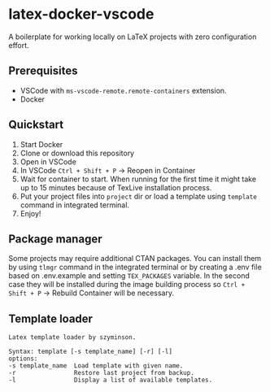 # latex-docker-vscode
A boilerplate for working locally on LaTeX projects with zero configuration effort.
## Prerequisites
* VSCode with `ms-vscode-remote.remote-containers` extension.
* Docker
## Quickstart

1. Start Docker
2. Clone or download this repository
3. Open in VSCode
4. In VSCode `Ctrl + Shift + P` -> Reopen in Container
5. Wait for container to start. When running for the first time it might take up to 15 minutes because of TexLive installation process.
6. Put your project files into `project` dir or load a template using `template` command in integrated terminal.
7. Enjoy!

## Package manager
Some projects may require additional CTAN packages. You can install them by using `tlmgr` command in the integrated terminal or by creating a .env file based on .env.example and setting `TEX_PACKAGES` variable. In the second case they will be installed during the image building process so `Ctrl + Shift + P` -> Rebuild Container will be necessary.

## Template loader
```
Latex template loader by szyminson.

Syntax: template [-s template_name] [-r] [-l]
options:
-s template_name  Load template with given name.
-r                Restore last project from backup.
-l                Display a list of available templates.
```
